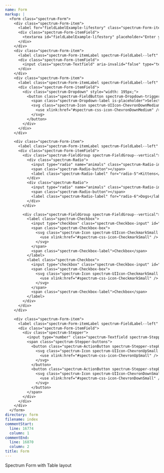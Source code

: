 ```yaml
---
name: Form
markup: |
  <form class="spectrum-Form">
    <div class="spectrum-Form-item">
      <label for="fieldLabelExample-lifestory" class="spectrum-Form-itemLabel spectrum-FieldLabel--left">Company Title</label>
      <div class="spectrum-Form-itemField">
        <textarea id="fieldLabelExample-lifestory" placeholder="Enter your life story" name="field" class="spectrum-Textfield spectrum-Textfield--multiline"></textarea>
      </div>
    </div>
    <div class="spectrum-Form-item">
      <label class="spectrum-Form-itemLabel spectrum-FieldLabel--left" for="fieldLabelExample-emailaddress">Email Address</label>
      <div class="spectrum-Form-itemField">
        <input class="spectrum-Textfield" aria-invalid="false" type="text" placeholder="Enter your e-mail address" id="fieldLabelExample-emailaddress">
      </div>
    </div>
    <div class="spectrum-Form-item">
      <label class="spectrum-Form-itemLabel spectrum-FieldLabel--left" for="spectrum-textinput-instance">Country</label>
      <div class="spectrum-Form-itemField">
        <div class="spectrum-Dropdown" style="width: 195px;">
          <button class="spectrum-FieldButton spectrum-Dropdown-trigger" aria-haspopup="true">
            <span class="spectrum-Dropdown-label is-placeholder">Select a Country</span>
            <svg class="spectrum-Icon spectrum-UIIcon-ChevronDownMedium spectrum-Dropdown-icon" focusable="false" aria-hidden="true">
              <use xlink:href="#spectrum-css-icon-ChevronDownMedium" />
            </svg>
          </button>
        </div>
      </div>
    </div>

    <div class="spectrum-Form-item">
      <label class="spectrum-Form-itemLabel spectrum-FieldLabel--left" for="spectrum-textinput-instance">Interests</label>
      <div class="spectrum-Form-itemField">
        <div class="spectrum-FieldGroup spectrum-FieldGroup--vertical">
          <div class="spectrum-Radio">
            <input type="radio" name="animals" class="spectrum-Radio-input" id="radio-5">
            <span class="spectrum-Radio-button"></span>
            <label class="spectrum-Radio-label" for="radio-5">Kittens</label>
          </div>
          <div class="spectrum-Radio">
            <input type="radio" name="animals" class="spectrum-Radio-input" id="radio-6">
            <span class="spectrum-Radio-button"></span>
            <label class="spectrum-Radio-label" for="radio-6">Dogs</label>
          </div>
        </div>

        <div class="spectrum-FieldGroup spectrum-FieldGroup--vertical">
          <label class="spectrum-Checkbox">
            <input type="checkbox" class="spectrum-Checkbox-input" id="checkbox-0">
            <span class="spectrum-Checkbox-box">
              <svg class="spectrum-Icon spectrum-UIIcon-CheckmarkSmall spectrum-Checkbox-checkmark" focusable="false" aria-hidden="true">
                <use xlink:href="#spectrum-css-icon-CheckmarkSmall" />
              </svg>
            </span>
            <span class="spectrum-Checkbox-label">Checkbox</span>
          </label>
          <label class="spectrum-Checkbox">
            <input type="checkbox" class="spectrum-Checkbox-input" id="checkbox-1" checked>
            <span class="spectrum-Checkbox-box">
              <svg class="spectrum-Icon spectrum-UIIcon-CheckmarkSmall spectrum-Checkbox-checkmark" focusable="false" aria-hidden="true">
                <use xlink:href="#spectrum-css-icon-CheckmarkSmall" />
              </svg>
            </span>
            <span class="spectrum-Checkbox-label">Checkbox</span>
          </label>
        </div>
      </div>
    </div>

    <div class="spectrum-Form-item">
      <label class="spectrum-Form-itemLabel spectrum-FieldLabel--left" for="fieldLabelExample-stepper">Age</label>
      <div class="spectrum-Form-itemField">
        <div class="spectrum-Stepper">
          <input type="number" class="spectrum-Textfield spectrum-Stepper-input" placeholder="Enter a number" min="-2" max="2" step="0.5" id="fieldLabelExample-stepper">
          <span class="spectrum-Stepper-buttons">
            <button class="spectrum-ActionButton spectrum-Stepper-stepUp" tabindex="-1">
              <svg class="spectrum-Icon spectrum-UIIcon-ChevronUpSmall spectrum-Stepper-stepUpIcon" focusable="false" aria-hidden="true">
                <use xlink:href="#spectrum-css-icon-ChevronUpSmall" />
              </svg>
            </button>
            <button class="spectrum-ActionButton spectrum-Stepper-stepDown" tabindex="-1">
              <svg class="spectrum-Icon spectrum-UIIcon-ChevronDownSmall spectrum-Stepper-stepDownIcon" focusable="false" aria-hidden="true">
                <use xlink:href="#spectrum-css-icon-ChevronDownSmall" />
              </svg>
            </button>
          </span>
        </div>
      </div>
    </div>
  </form>
directory: form
filename: index
commentStart:
  line: 16774
  column: 1
commentEnd:
  line: 16870
  column: 2
title: Form
---
```

Spectrum Form with Table layout